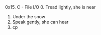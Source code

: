 0x15. C - File I/O
0. Tread lightly, she is near
1. Under the snow
2. Speak gently, she can hear
3. cp
